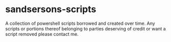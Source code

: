 # sandsersons-scripts
A collection of powershell scripts borrowed and created over time. 
Any scripts or portions thereof belonging to parties deserving of credit or want a script removed please contact me.
